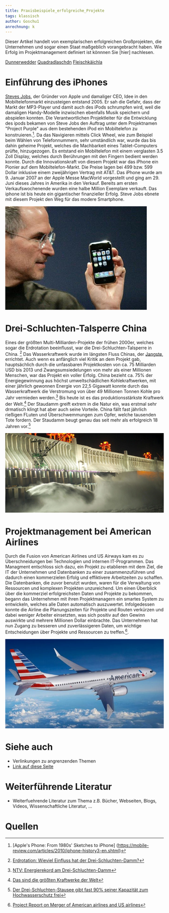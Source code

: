 ```yaml
---
title: Praxisbeispiele_erfolgreiche_Projekte
tags: klassisch
author: Goschu1
anrechnung: k 
---
```

Dieser Artikel handelt von exemplarischen erfolgreichen Großprojekten, die Unternehmen und sogar einen Staat maßgeblich vorangebracht haben. Wie Erfolg im Projektmanagement definiert ist könnnen Sie [hier] nachlesen. 



 [Dunnerwedder](https://de.wiktionary.org/wiki/Donnerwetter) 
[Quadradlaschdn](https://de.wiktionary.org/wiki/Quadratlatschen) 
[Fleischkäichla](https://de.wiktionary.org/wiki/Frikadelle) 

# Einführung des iPhones

[Steves Jobs](https://de.wikipedia.org/wiki/Steve_Jobs), der Gründer von Apple und damaliger CEO, Idee in den Mobiltelefonmarkt einzusteigen entstand 2005. Er sah die Gefahr, dass der Markt der MP3-Player und damit auch des iPods schrumpfen wird, weil die damaligen Handy-Modelle inzwischen ebenfalls Musik speichern und abspielen konnten. Die Verantwortlichen Projektleiter für die Entwicklung des ipods bekamen von Steve Jobs den Auftrag unter dem Projektnamen "Project Purple" aus dem bestehenden iPod ein Mobiltelefon zu konstruieren.[^7]. Da das Navigieren mittels Click Wheel, wie zum Beispiel beim Wählen von Telefonnummern, sehr umständlich war, wurde das bis dahin geheime Projekt, welches die Machbarkeit eines Tablet-Computers prüfte, hinzugezogen. Es entstand ein Mobiltelefon mit einem verglasten 3.5 Zoll Display, welches durch Berührungen mit den Fingern bedient werden konnte. Durch die Innovationskraft von diesem Projekt war das iPhone ein Pionier auf dem Mobiltelefon-Markt. Die Preise lagen bei 499 bzw. 599 Dollar inklusive einem zweijährigen Vertrag mit AT&T. Das iPhone wurde am 9. Januar 2007 an der Apple Messe MacWorld vorgestellt und ging am 29. Juni dieses Jahres in Amerika in den Verkauf. Bereits am ersten Verkaufswochenende wurden eine halbe Million Exemplare verkauft. Das iphone ist bis heute ein gigantischer finanzieller Erfolg. Steve Jobs ebnete mit diesem Projekt den Weg für das modere Smartphone.

![Steve Jobs IPhone Vorstellung](Praxisbeispiele_erfolgreiche_Projekte/iphone-steve-jobs.jpeg)

# Drei-Schluchten-Talsperre China

Eines der größten Multi-Milliarden-Projekte der frühen 2000er, welches sogar die Erdrotation beeinflusst, war die Drei-Schluchten-Talsperre in China. [^2] Das Wasserkraftwerk wurde im längsten Fluss Chinas, der [Jangste](https://de.wikipedia.org/wiki/Jangtsekiang), errichtet. Auch wenn es anfänglich viel Kritik an dem Projekt gab, hauptsächlich durch die unfassbaren Projektkosten von ca. 75 Milliarden USD bis 2013 und Zwangsumsiedelungen von mehr als einer Millionen Menschen, war das Projekt ein voller Erfolg. China bezieht ca. 75% der Energiegewinnung aus höchst umweltschädlichen Kohlekraftwerken, mit einer jährlich gewonnen Energie von 22,5 Gigawatt konnte durch das Wasserkraftwerk die Verstromung von über 49 Millionen Tonnen Kohle pro Jahr vermieden werden.[^3] Bis heute ist es das produktionsstärkste Kraftwerk der Welt.[^4] Der Staudamm greift extrem in die Natur ein, was erstmal sehr drmatisch klingt hat aber auch seine Vorteile. China fällt fast jährlich rießigen FLuten und Überschwemmungen zum Opfer, welche tausenden Tote fordern. Der Staudamm beugt genau das seit mehr als erfolgreich 18 Jahren vor.[^5] 

![Drei-Schluchten-Talsperre](Praxisbeispiele_erfolgreiche_Projekte/Drei-Schluchten-Damm-in-China.jpg)


# Projektmanagement bei American Airlines

Durch die Fusion von American Airlines und US Airways kam es zu Überschneidungen bei Technologien und internen IT-Programmen. Das Managment entschloss sich dazu, ein Projekt zu etablieren mit dem Ziel, die IT der Unternehmen und Datenbanken zu einer zusammenzuführen und dadurch einen kommerzielen Erfolg und effiktivere Arbeitzeiten zu schaffen.
Die Datenbanken, die zuvor benutzt wurden, waren für die Verwaltung von Ressourcen und komplexen Projekten unzureichend. Um einen Überblick über die kommerziel erfolgreichsten Daten und Projekte zu bekommen, begann das Unternehmen mit ihren Projektmanagern ein smartes System zu entwickeln, welches alle Daten automatisch auszuwertet. Infolgedessen konnte die Airline die Planungszeiten für Projekte und Routen verkürzen und dabei weniger Arbeiter einsetzten, was sich positiv auf den Gewinn auswirkte und mehrere Millionen Dollar einbrachte. Das Unternehmen hat nun Zugang zu besseren und zuverlässigeren Daten, um wichtige Entscheidungen über Projekte und Ressourcen zu treffen.[^6].

![American-Airline](Praxisbeispiele_erfolgreiche_Projekte/AmericanAirlines.jpg)




# Siehe auch

* Verlinkungen zu angrenzenden Themen
* [Link auf diese Seite](Praxisbeispiele_erfolgreiche_Projekte.md)

# Weiterführende Literatur

* Weiterfuehrende Literatur zum Thema z.B. Bücher, Webseiten, Blogs, Videos, Wissenschaftliche Literatur, ...

# Quellen

[^1]: Quellen die ihr im Text verwendet habt z.B. Bücher, Webseiten, Blogs, Videos, Wissenschaftliche Literatur, ... (eine Quelle in eine Zeile, keine Zeilenumbrüche machen)
[^2]: [Erdrotation: Wieviel Einfluss hat der Drei-Schluchten-Damm?](https://www.mz.de/panorama/erdrotation-wieviel-einfluss-hat-der-drei-schluchten-damm-2292042)
[^3]: [NTV: Energierekord am Drei-Schluchten-Damm](https://www.n-tv.de/wirtschaft/Energierekord-am-Drei-Schluchten-Damm-article14247201.html)
[^4]: [Das sind die größten Kraftwerke der Welt](https://www.handelsblatt.com/technik/energie-umwelt/circular-economy/wasser-wind-kohle-atom-das-sind-die-groessten-kraftwerke-der-welt/14849820.html?ticket=ST-3508956-DO6yaiY0yaqKcLYJpJOx-cas01.example.org)
[^5]: [Der Drei-Schluchten-Stausee gibt fast 90% seiner Kapazität zum Hochwasserschutz frei](http://german.china.org.cn/txt/2021-06/03/content_77546264.html)
[^6]: [Project Report on Merger of American airlines and US airlines](https://de.slideshare.net/reenasisodiya10/project-report-on-merger-of)
[^7]: [Apple's Phone: From 1980s' Sketches to iPhone] (https://mobile-review.com/articles/2010/iphone-history3-en.shtml)


